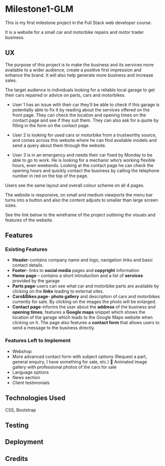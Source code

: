 # Milestone1-GLM

This is my first milestone project in the Full Stack web developer course. 

It is a website for a small car and motorbike repairs and motor trader business.

## UX

 The purpose of this project is to make the business and its services more available to a wider
audience, create a positive first impression and enhance the brand. It will also help
generate more business and increase sales.

The target audience is individuals looking for a reliable local garage to get their cars
repaired or advice on parts, cars and motorbikes.

* User 1 has an issue with their car they’ll be able to check if this
garage is potentially able to fix it by reading about the services offered on the front
page. They can check the location and opening times on the contact page and see if
they suit them. They can also ask for a quote by filling in the form on the contact
page.

* User 2 is looking for used cars or motorbike from a trustworthy source, and
comes across this website where he can find available models and send a
query about them through the website.

* User 3 is in an emergency and needs their car fixed by Monday to be able to go to
work. He is looking for a mechanic who’s working flexible hours, even weekends.
Looking at the contact page he can check the opening hours and quickly contact the
business by calling the telephone number in red on the top of the page.

Users see the same layout and overall colour scheme on all 4 pages. 

The website is responsive, on small and medium viewports the menu bar turns into a button and also the content adjusts to smaller than large screen sizes.

See the link below to the wireframe of the project outlining the visuals and features of
the website.


## Features

### Existing Features
* **Header**-contains company name and logo, navigation links and basic contact details.
* **Footer**- links to **social media** pages and **copyright** information
* **Home page** – contains a short introduction and a list of **services** provided by the garage
* **Parts page**-users can see what car and motorbike parts are available by clicking on the **links** leading to external sites.
*  **Cars&Bikes page**- **photo gallery** and description of cars and motorbikes currently for sale. By clicking on the images the photo will be enlarged. 
* **Contact page**-informs the user about the **address** of the business and **opening times**; features a **Google maps** snippet which shows the location of the garage which leads to the Google Maps website when clicking on it. The page also features a **contact form** that allows users to send a message to the business directly.

### Features Left to Implement

* Webshop
* More advanced contact form with subject options (Request a part, general
enquiry, I have something for sale, etc.)  Animated image gallery with professional photos of the cars for sale
* Language options
* News section
* Client testimonials

## Technologies Used

CSS,
Bootstrap

## Testing

## Deployment

## Credits

